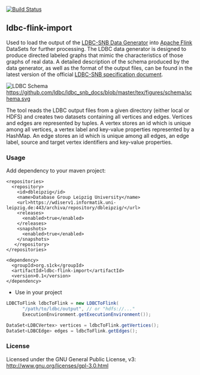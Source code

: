 [![Build Status](https://travis-ci.org/s1ck/ldbc-flink-import.svg?branch=master)](https://travis-ci.org/s1ck/ldbc-flink-import)

## ldbc-flink-import

Used to load the output of the [LDBC-SNB Data Generator](https://github.com/ldbc/ldbc_snb_datagen)
into [Apache Flink](https://github.com/apache/flink) DataSets for further processing.
The LDBC data generator is designed to produce directed labeled graphs that mimic the
characteristics of those graphs of real data. A detailed description of the schema 
produced by the data generator, as well as the format of the output files, can be 
found in the latest version of the official [LDBC-SNB specification document](https://github.com/ldbc/ldbc_snb_docs).

![LDBC Schema](https://github.com/ldbc/ldbc_snb_docs/blob/master/tex/figures/schema/schema.png "LDBC Schema")
https://github.com/ldbc/ldbc_snb_docs/blob/master/tex/figures/schema/schema.svg

The tool reads the LDBC output files from a given directory (either local or HDFS)
and creates two datasets containing all vertices and edges. Vertices and edges are
represented by tuples. A vertex stores an id which is unique among all vertices,
a vertex label and key-value properties represented by a HashMap. An edge stores
an id which is unique among all edges, an edge label, source and target vertex 
identifiers and key-value properties.

### Usage

Add dependency to your maven project:

```
<repositories>
  <repository>
    <id>dbleipzig</id>
    <name>Database Group Leipzig University</name>
    <url>https://wdiserv1.informatik.uni-leipzig.de:443/archiva/repository/dbleipzig/</url>
    <releases>
      <enabled>true</enabled>
    </releases>
    <snapshots>
      <enabled>true</enabled>
    </snapshots>
   </repository>
</repositories>

<dependency>
  <groupId>org.s1ck</groupId>
  <artifactId>ldbc-flink-import</artifactId>
  <version>0.1</version>
</dependency>
```

* Use in your project

```java
LDBCToFlink ldbcToFlink = new LDBCToFlink(
      "/path/to/ldbc/output", // or "hdfs://..."
      ExecutionEnvironment.getExecutionEnvironment());

DataSet<LDBCVertex> vertices = ldbcToFlink.getVertices();
DataSet<LDBCEdge> edges = ldbcToFlink.getEdges();
```

### License

Licensed under the GNU General Public License, v3: http://www.gnu.org/licenses/gpl-3.0.html
